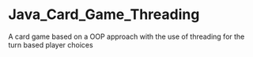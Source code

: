 # Java_Card_Game_Threading
A card game based on a OOP approach with the use of threading for the turn based player choices 
